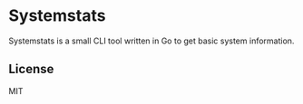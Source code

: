 # Systemstats

Systemstats is a small CLI tool written in Go to get basic system information.

## License

MIT